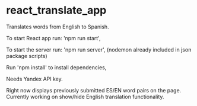 # react_translate_app
Translates words from English to Spanish.

To start React app run: 'npm run start',

To start the server run: 'npm run server', (nodemon already included in json package scripts)

Run 'npm install' to install dependencies,

Needs Yandex API key.

Right now displays previously submitted ES/EN word pairs on the page. 
Currently working on show/hide English translation functionality.
